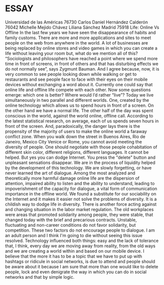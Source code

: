 # ESSAY
Universidad de las Américas
76730
Carlos Daniel Hernández Calderón
76042
Michelle Mejido Chávez
Liliana Sánchez Madrid
75918
Life: Online Vs Offline
In the last few years we have seen the disappearance of habits and family customs. There are more and more applications and sites to meet people on the web from anywhere in the world. A lot of businesses are being replaced by online stores and video games in which you can create a life without leaving your room but, what do we mention all of this?
 “Sociologists and philosophers have reached a point where we spend more time in front of screens, in front of others and that has disturbing effects we do not normally see”, says Zygmunt Bauman. And I agree because, now, it is very common to see people looking down while walking or get to restaurants and see people face to face with their eyes on their mobile devices without exchanging a word about it.
Currently one could say that online life and offline life compete with each other. Now some questions emerge: which one is better? Where would I’d rather “live”?
Today we live simultaneously in two parallel and different worlds. One, created by the online technology which allows us to spend hours in front of a screen. On the other hand we have a normal life. The other half of the day was spent conscious in the world, against the world online, offline call. According to the latest statistical research, on average, each of us spends seven hours in front of the screen. And, paradoxically, the danger lays there is the propensity of the majority of users to make the online world a faraway conflict zone. When you walk down the street in Buenos Aires, Rio de Janeiro, Mexico City Venice or Rome, you cannot avoid meeting the diversity of people. One should negotiate with those people cohabitation of different skin color, different religions, different languages. It cannot be helped. But yes you can dodge Internet. You press the "delete" button and unpleasant sensations disappear. We are in the process of liquidity helped by the development of this technology. We are slowly forgetting, or have never learned the art of dialogue. Among the most analyzed and theoretically more harmful damage online life are the dispersion of attention, impaired ability to listen and the ability to understand, leading to impoverishment of the capacity for dialogue, a vital form of communication importance in the offline world.
We found a substitute for our sociability on the Internet and it makes it easier not solve the problems of diversity. It is a childish way to dodge life in diversity. There is another force acting against and changing situation in the labor market regulation. The old workplaces were areas that promoted solidarity among people, they were stable, that changed today with the brief and precarious contracts. Unstable, fluctuating and non-career conditions do not favor solidarity, but competition. These two factors do not encourage people to dialogue. I am an adult person and I think I'm going to die without seeing this issue resolved.
Technology influenced both things: easy and the lack of tolerance that, I think, every day we are moving away from reality, from the old ways and we are creating a world within and based on our mobile device.
I believe that the more it has to be a topic that we have to put up with hashtags or ridicule in social networks, is due to attend and people should be aware about it because I am sure that more than one would like to delete people, lock and even denigrate the way in which you can do in social networks and that by simple logic.
